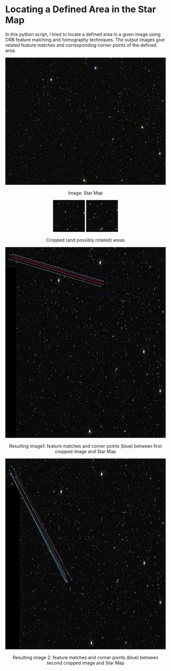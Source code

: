 # Locating a Defined Area in the Star Map

In this python script, I tried to locate a defined area in a given image using ORB feature matching and homography techniques. The output images give related feature matches and corresponding corner points of the defined area.


<p align="center">
<img src="https://github.com/handenurc/cv_task_hande/blob/master/StarMap.png" height="400" width="600"> 
<p>
  
<p align="center">
Image: Star Map
<p>
  
<p align="center">
<img src="https://github.com/handenurc/cv_task_hande/blob/master/Small_area.png" height="100" width="100"/> <img src="https://github.com/handenurc/cv_task_hande/blob/master/Small_area_rotated.png" height="100" width="100"/>
<p>
  
<p align="center">
Cropped (and possibly rotated) areas
<p>

<p align="center">
<img src="https://github.com/handenurc/cv_task_hande/blob/master/Matches1.png" height="600" width="800">
<p>
<p align="center">
Resulting image1: feature matches and corner points (blue) between first cropped image and Star Map
<p>
  
<p align="center">
<img src="https://github.com/handenurc/cv_task_hande/blob/master/Matches2.png" height="600" width="800">
<p>

<p align="center">
Resulting image 2: feature matches and corner points (blue) between second cropped image and Star Map
<p>

